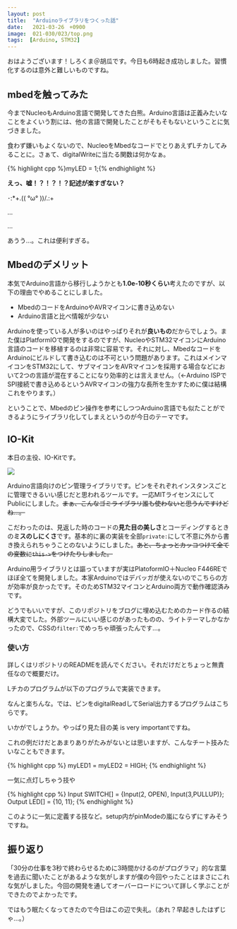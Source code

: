 ```yaml
---
layout: post
title:  "Arduinoライブラリをつくった話"
date:   2021-03-26　+0900
image:  021-030/023/top.png
tags:  [Arduino, STM32]
---
```


おはようございます！しろくま＠胡瓜です。今日も6時起き成功しました。習慣化するのは意外と難しいものですね。

## mbedを触ってみた

今までNucleoもArduino言語で開発してきた白熊。Arduino言語は正義みたいなことをよくいう割には、他の言語で開発したことがそもそもないということに気づきました。

食わず嫌いもよくないので、NucleoをMbedなコードでとりあえずLチカしてみることに。さぁて、digitalWriteに当たる関数は何かなぁ。

{% highlight cpp %}myLED = 1;{% endhighlight %}

**えっ、嘘！？！？！？記述が楽すぎない？**

･:*+.\(( °ω° ))/.:+

…

…

あうう…。これは便利すぎる。

## Mbedのデメリット

本気でArduino言語から移行しようかとも**1.0e-10秒くらい**考えたのですが、以下の理由でやめることにしました。

- MbedのコードをArduinoやAVRマイコンに書き込めない
- Arduino言語と比べ情報が少ない

Arduinoを使っている人が多いのはやっぱりそれが**良いもの**だからでしょう。また僕はPlatformIOで開発をするのですが、NucleoやSTM32マイコンにArduino言語のコードを移植するのは非常に容易です。それに対し、MbedなコードをArduinoにビルドして書き込むのは不可という問題があります。これはメインマイコンをSTM32にして、サブマイコンをAVRマイコンを採用する場合などにおいて2つの言語が混在することになり効率的とは言えません。（←Arduino ISPでSPI接続で書き込めるというAVRマイコンの強力な長所を生かすために僕は結構これをやります。）

ということで、Mbedのピン操作を参考にしつつArduino言語でも似たことができるようにライブラリ化してしまえというのが今日のテーマです。

## IO-Kit

本日の主役、IO-Kitです。

<a href="https://github.com/shirokuma-89/IO-Kit" class="Repo"><img src="https://gh-card.dev/repos/shirokuma-89/IO-Kit.svg?fullname="></a>

Arduino言語向けのピン管理ライブラリです。ピンをそれぞれインスタンスごとに管理できるいい感じだと思われるツールです。一応MITライセンスにしてPublicにしました。~~まぁ、こんなゴミライブラリ誰も使わないと思うんですけどね…。~~

こだわったのは、見返した時のコードの**見た目の美しさ**とコーディングするときの**ミスのしにくさ**です。基本的に裏の実装を全部`private:`にして不意に外から書き換えられちゃうことのないようにしました。~~あと、ちょっとカッコつけて全ての変数に`this->`をつけたりしました。~~

Arduino用ライブラリとは謳っていますが実はPlatoformIO＋Nucleo F446REでほぼ全てを開発しました。本家Arduinoではデバッガが使えないのでこちらの方が効率が良かったです。そのためSTM32マイコンとArduino両方で動作確認済みです。

どうでもいいですが、このリポジトリをブログに埋め込むためのカード作るの結構大変でした。外部ツールにいい感じのがあったものの、ライトテーマしかなかったので、CSSの`filter:`でめっちゃ頑張ったんです…。

### 使い方

詳しくはリポジトリのREADMEを読んでください。それだけだとちょっと無責任なので概要だけ。

Lチカのプログラムが以下のプログラムで実装できます。

<script src="https://gist.github.com/shirokuma-89/ce72e0ea26615db856ce726b34ed7c18.js"></script>

なんと楽ちんな。では、ピンをdigitalReadしてSerial出力するプログラムはこちらです。

<script src="https://gist.github.com/shirokuma-89/6ce2ecc136fa5214442b22102d7c3636.js"></script>

いかがでしょうか。やっぱり見た目の美 is very importantですね。

これの例だけだとあまりありがたみがないとは思いますが、こんなチート技みたいなこともできます。

{% highlight cpp %}
myLED1 = myLED2 = HIGH;
{% endhighlight %}

一気に点灯しちゃう技や

{% highlight cpp %}
Input SWITCH[] = {Input(2, OPEN), Input(3,PULLUP)};
Output LED[] = {10, 11};
{% endhighlight %}

このように一気に定義する技など。setup内がpinModeの嵐にならずにすみそうですね。

## 振り返り

「30分の仕事を3秒で終わらせるために3時間かけるのがプログラマ」的な言葉を過去に聞いたことがあるような気がしますが僕の今回やったことはまさにこれな気がしました。今回の開発を通してオーバーロードについて詳しく学ぶことができたのでよかったです。

ではもう眠たくなってきたので今日はこの辺で失礼。（あれ？早起きしたはずじゃ…。）